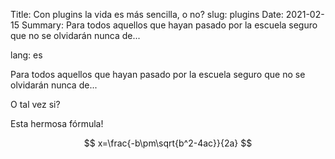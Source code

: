 Title: Con plugins la vida es más sencilla, o no?
slug: plugins
Date: 2021-02-15
Summary: Para todos aquellos que hayan pasado por la escuela seguro que no se olvidarán nunca de...

lang: es

Para todos aquellos que hayan pasado por la escuela seguro que no se olvidarán nunca de...

O tal vez si?

Esta hermosa fórmula!

$$ x=\frac{-b\pm\sqrt{b^2-4ac}}{2a} $$
